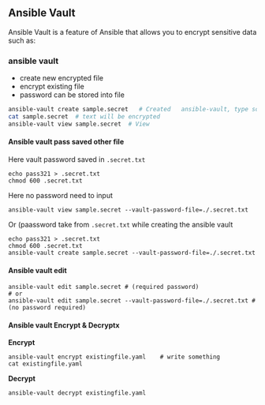 ## Ansible Vault

Ansible Vault is a feature of Ansible that allows you to encrypt sensitive data such as:

### ansible vault
- create new encrypted file
- encrypt existing file
- password can be stored into file

```bash
ansible-vault create sample.secret   # Created   ansible-vault, type something
cat sample.secret  # text will be encrypted 
ansible-vault view sample.secret  # View
```

#### Ansible vault pass saved other file 

Here vault password saved in `.secret.txt` 
```
echo pass321 > .secret.txt
chmod 600 .secret.txt
```
Here no password need to input
```
ansible-vault view sample.secret --vault-password-file=./.secret.txt
```

Or (paassword take from `.secret.txt` while creating the ansible vault
```
echo pass321 > .secret.txt
chmod 600 .secret.txt
ansible-vault create sample.secret --vault-password-file=./.secret.txt
```

#### Ansible vault edit

```
ansible-vault edit sample.secret # (required password)
# or
ansible-vault edit sample.secret --vault-password-file=./.secret.txt #(no password required)
```

#### Ansible vault Encrypt & Decryptx

**Encrypt**
```
ansible-vault encrypt existingfile.yaml    # write something
cat existingfile.yaml
```

**Decrypt**
```
ansible-vault decrypt existingfile.yaml
```

